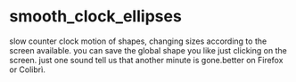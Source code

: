 # smooth_clock_ellipses
slow counter clock motion of shapes, changing sizes according to the screen available. you can save the global shape you like just clicking  on the screen. just one sound tell us that another minute is gone.better on Firefox or Colibrì.
